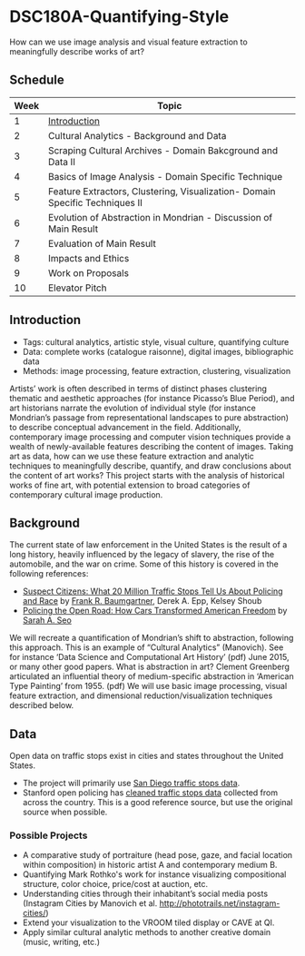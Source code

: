 # DSC180A-Quantifying-Style

How can we use image analysis and visual feature extraction to meaningfully describe works of art?

## Schedule

|Week|Topic|
|--|--|
|1|[Introduction](01-Introduction.md)|
|2|Cultural Analytics - Background and Data|
|3|Scraping Cultural Archives - Domain Bakcground and Data II|
|4|Basics of Image Analysis - Domain Specific Technique|
|5|Feature Extractors, Clustering, Visualization- Domain Specific Techniques II|
|6|Evolution of Abstraction in Mondrian - Discussion of Main Result|
|7|Evaluation of Main Result|
|8|Impacts and Ethics|
|9|Work on Proposals|
|10|Elevator Pitch|

## Introduction

* Tags: cultural analytics, artistic style, visual culture, quantifying culture
* Data: complete works (catalogue raisonne), digital images, bibliographic data
* Methods: image processing, feature extraction, clustering, visualization

Artists’ work is often described in terms of distinct phases clustering 
thematic and aesthetic approaches (for instance Picasso’s Blue Period), 
and art historians narrate the evolution of individual style (for 
instance Mondrian’s passage from representational landscapes to pure 
abstraction) to describe conceptual advancement in the field. 
Additionally, contemporary image processing and computer vision 
techniques provide a wealth of newly-available features describing
the content of images. Taking art as data, how can we use these 
feature extraction and analytic techniques to meaningfully describe,
quantify, and draw conclusions about the content of art works? 
This project starts with the analysis of historical works of fine 
art, with potential extension to broad categories of contemporary 
cultural image production. 

## Background

The current state of law enforcement in the United States is the
result of a long history, heavily influenced by the legacy of slavery,
the rise of the automobile, and the war on crime. Some of this history
is covered in the following references:

* [Suspect Citizens: What 20 Million Traffic Stops Tell Us About
  Policing and Race](https://www.amazon.com/dp/B07BNP1QS6/) by [Frank R. Baumgartner](https://fbaum.unc.edu/), Derek A. Epp, Kelsey Shoub
* [Policing the Open Road: How Cars Transformed American
  Freedom](https://www.amazon.com/Policing-Open-Road-Transformed-American-ebook/dp/B07QGB1QCF)
  by [Sarah A. Seo](https://law.uiowa.edu/sarah-seo)
  
We will recreate a quantification of Mondrian’s shift to abstraction, following this approach.
This is an example of “Cultural Analytics” (Manovich). See for instance ‘Data Science and Computational Art History’ (pdf) June 2015, or many other good papers.
What is abstraction in art? Clement Greenberg articulated an influential theory of medium-specific abstraction in ‘American Type Painting’ from 1955. (pdf)
We will use basic image processing, visual feature extraction, and dimensional reduction/visualization techniques described below.


## Data

Open data on traffic stops exist in cities and states throughout the
United States. 

* The project will primarily use [San Diego traffic stops data](https://data.sandiego.gov/datasets/police-vehicle-stops/).
* Stanford open policing has [cleaned traffic stops
  data](https://openpolicing.stanford.edu/data/) collected from across
  the country. This is a good reference source, but use the original
  source when possible.

### Possible Projects

* A comparative study of portraiture (head pose, gaze, and facial location within composition) in historic artist A and contemporary medium B.
* Quantifying Mark Rothko's work for instance visualizing compositional structure, color choice, price/cost at auction, etc.
* Understanding cities through their inhabitant’s social media posts (Instagram Cities by Manovich et al. http://phototrails.net/instagram-cities/)
* Extend your visualization to the VROOM tiled display or CAVE at QI.
* Apply similar cultural analytic methods to another creative domain (music, writing, etc.)


